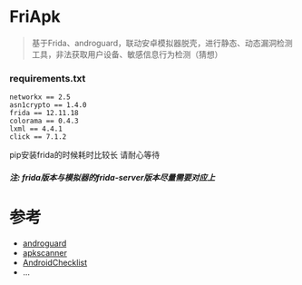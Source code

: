 # FriApk
> 基于Frida、androguard，联动安卓模拟器脱壳，进行静态、动态漏洞检测工具，非法获取用户设备、敏感信息行为检测（猜想）

### requirements.txt
```
networkx == 2.5
asn1crypto == 1.4.0
frida == 12.11.18
colorama == 0.4.3
lxml == 4.4.1
click == 7.1.2
```
pip安装frida的时候耗时比较长 请耐心等待
###### **注: frida版本与模拟器的frida-server版本尽量需要对应上**
# 参考
- [androguard](https://github.com/androguard/androguard)
- [apkscanner](https://github.com/gremwell/apkscanner)
- [AndroidChecklist](https://github.com/guanchao/AndroidChecklist)
- ...
